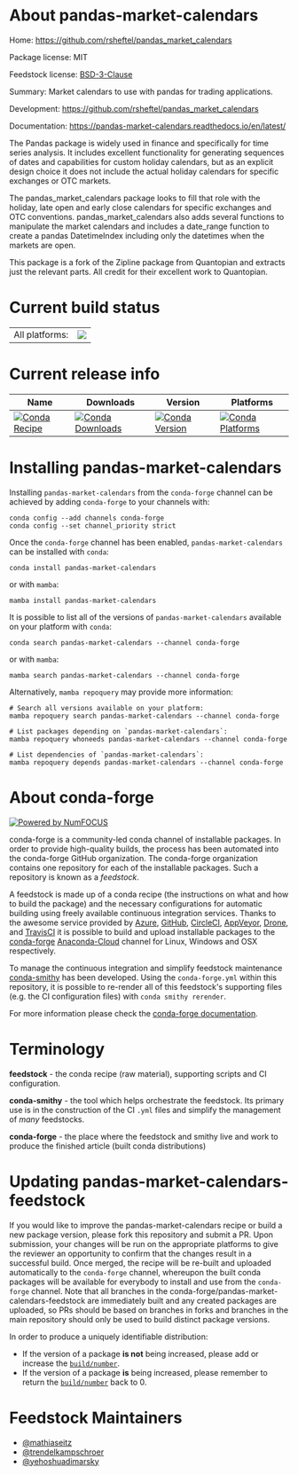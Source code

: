 About pandas-market-calendars
=============================

Home: https://github.com/rsheftel/pandas_market_calendars

Package license: MIT

Feedstock license: [BSD-3-Clause](https://github.com/conda-forge/pandas_market_calendars-feedstock/blob/main/LICENSE.txt)

Summary: Market calendars to use with pandas for trading applications.

Development: https://github.com/rsheftel/pandas_market_calendars

Documentation: https://pandas-market-calendars.readthedocs.io/en/latest/

The Pandas package is widely used in finance and specifically for time
series analysis. It includes excellent functionality for generating
sequences of dates and capabilities for custom holiday calendars, but as
an explicit design choice it does not include the actual holiday calendars
for specific exchanges or OTC markets.

The pandas_market_calendars package looks to fill that role with the
holiday, late open and early close calendars for specific exchanges and
OTC conventions. pandas_market_calendars also adds several functions to
manipulate the market calendars and includes a date_range function to
create a pandas DatetimeIndex including only the datetimes when the
markets are open.

This package is a fork of the Zipline package from Quantopian and extracts
just the relevant parts. All credit for their excellent work to Quantopian.


Current build status
====================


<table><tr><td>All platforms:</td>
    <td>
      <a href="https://dev.azure.com/conda-forge/feedstock-builds/_build/latest?definitionId=6826&branchName=main">
        <img src="https://dev.azure.com/conda-forge/feedstock-builds/_apis/build/status/pandas_market_calendars-feedstock?branchName=main">
      </a>
    </td>
  </tr>
</table>

Current release info
====================

| Name | Downloads | Version | Platforms |
| --- | --- | --- | --- |
| [![Conda Recipe](https://img.shields.io/badge/recipe-pandas--market--calendars-green.svg)](https://anaconda.org/conda-forge/pandas-market-calendars) | [![Conda Downloads](https://img.shields.io/conda/dn/conda-forge/pandas-market-calendars.svg)](https://anaconda.org/conda-forge/pandas-market-calendars) | [![Conda Version](https://img.shields.io/conda/vn/conda-forge/pandas-market-calendars.svg)](https://anaconda.org/conda-forge/pandas-market-calendars) | [![Conda Platforms](https://img.shields.io/conda/pn/conda-forge/pandas-market-calendars.svg)](https://anaconda.org/conda-forge/pandas-market-calendars) |

Installing pandas-market-calendars
==================================

Installing `pandas-market-calendars` from the `conda-forge` channel can be achieved by adding `conda-forge` to your channels with:

```
conda config --add channels conda-forge
conda config --set channel_priority strict
```

Once the `conda-forge` channel has been enabled, `pandas-market-calendars` can be installed with `conda`:

```
conda install pandas-market-calendars
```

or with `mamba`:

```
mamba install pandas-market-calendars
```

It is possible to list all of the versions of `pandas-market-calendars` available on your platform with `conda`:

```
conda search pandas-market-calendars --channel conda-forge
```

or with `mamba`:

```
mamba search pandas-market-calendars --channel conda-forge
```

Alternatively, `mamba repoquery` may provide more information:

```
# Search all versions available on your platform:
mamba repoquery search pandas-market-calendars --channel conda-forge

# List packages depending on `pandas-market-calendars`:
mamba repoquery whoneeds pandas-market-calendars --channel conda-forge

# List dependencies of `pandas-market-calendars`:
mamba repoquery depends pandas-market-calendars --channel conda-forge
```


About conda-forge
=================

[![Powered by
NumFOCUS](https://img.shields.io/badge/powered%20by-NumFOCUS-orange.svg?style=flat&colorA=E1523D&colorB=007D8A)](https://numfocus.org)

conda-forge is a community-led conda channel of installable packages.
In order to provide high-quality builds, the process has been automated into the
conda-forge GitHub organization. The conda-forge organization contains one repository
for each of the installable packages. Such a repository is known as a *feedstock*.

A feedstock is made up of a conda recipe (the instructions on what and how to build
the package) and the necessary configurations for automatic building using freely
available continuous integration services. Thanks to the awesome service provided by
[Azure](https://azure.microsoft.com/en-us/services/devops/), [GitHub](https://github.com/),
[CircleCI](https://circleci.com/), [AppVeyor](https://www.appveyor.com/),
[Drone](https://cloud.drone.io/welcome), and [TravisCI](https://travis-ci.com/)
it is possible to build and upload installable packages to the
[conda-forge](https://anaconda.org/conda-forge) [Anaconda-Cloud](https://anaconda.org/)
channel for Linux, Windows and OSX respectively.

To manage the continuous integration and simplify feedstock maintenance
[conda-smithy](https://github.com/conda-forge/conda-smithy) has been developed.
Using the ``conda-forge.yml`` within this repository, it is possible to re-render all of
this feedstock's supporting files (e.g. the CI configuration files) with ``conda smithy rerender``.

For more information please check the [conda-forge documentation](https://conda-forge.org/docs/).

Terminology
===========

**feedstock** - the conda recipe (raw material), supporting scripts and CI configuration.

**conda-smithy** - the tool which helps orchestrate the feedstock.
                   Its primary use is in the construction of the CI ``.yml`` files
                   and simplify the management of *many* feedstocks.

**conda-forge** - the place where the feedstock and smithy live and work to
                  produce the finished article (built conda distributions)


Updating pandas-market-calendars-feedstock
==========================================

If you would like to improve the pandas-market-calendars recipe or build a new
package version, please fork this repository and submit a PR. Upon submission,
your changes will be run on the appropriate platforms to give the reviewer an
opportunity to confirm that the changes result in a successful build. Once
merged, the recipe will be re-built and uploaded automatically to the
`conda-forge` channel, whereupon the built conda packages will be available for
everybody to install and use from the `conda-forge` channel.
Note that all branches in the conda-forge/pandas-market-calendars-feedstock are
immediately built and any created packages are uploaded, so PRs should be based
on branches in forks and branches in the main repository should only be used to
build distinct package versions.

In order to produce a uniquely identifiable distribution:
 * If the version of a package **is not** being increased, please add or increase
   the [``build/number``](https://docs.conda.io/projects/conda-build/en/latest/resources/define-metadata.html#build-number-and-string).
 * If the version of a package **is** being increased, please remember to return
   the [``build/number``](https://docs.conda.io/projects/conda-build/en/latest/resources/define-metadata.html#build-number-and-string)
   back to 0.

Feedstock Maintainers
=====================

* [@mathiaseitz](https://github.com/mathiaseitz/)
* [@trendelkampschroer](https://github.com/trendelkampschroer/)
* [@yehoshuadimarsky](https://github.com/yehoshuadimarsky/)


<!-- dummy commit to enable rerendering -->

